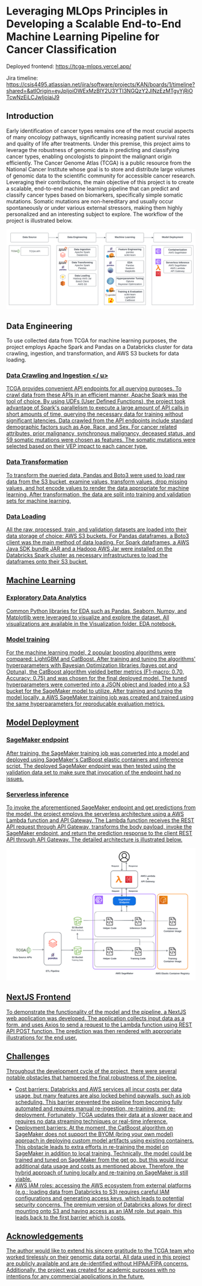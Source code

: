 # Leveraging MLOps Principles in Developing a Scalable End-to-End Machine Learning Pipeline for Cancer Classification

Deployed frontend: https://tcga-mlops.vercel.app/

Jira timeline: https://csis4495.atlassian.net/jira/software/projects/KAN/boards/1/timeline?shared=&atlOrigin=eyJpIjoiOWExMzBlY2U3YTI3NGQzY2JlNzEzMTgyYjRiOTcwNzEiLCJwIjoiaiJ9

## Introduction

Early identification of cancer types remains one of the most crucial aspects of many oncology pathways, significantly increasing patient survival rates and quality of life after treatments. Under this premise, this project aims to leverage the robustness of genomic data in predicting and classifying cancer types, enabling oncologists to pinpoint the malignant origin efficiently. The Cancer Genome Atlas (TCGA) is a public resource from the National Cancer Institute whose goal is to store and distribute large volumes of genomic data to the scientific community for accessible cancer research. Leveraging their contributions, the main objective of this project is to create a scalable, end-to-end machine learning pipeline that can predict and classify cancer types based on biomarkers, specifically simple somatic mutations. Somatic mutations are non-hereditary and usually occur spontaneously or under various external stressors, making them highly personalized and an interesting subject to explore. The workflow of the project is illustrated below.

![workflow](/img/MLOps_Workflow_FinalVer2.png "MLOps Workflow")

## Data Engineering

To use collected data from TCGA for machine learning purposes, the project employs Apache Spark and Pandas on a Databricks cluster for data crawling, ingestion, and transformation, and AWS S3 buckets for data loading.

### <u> Data Crawling and Ingestion </ u>

TCGA provides convenient API endpoints for all querying purposes. To crawl data from these APIs in an efficient manner, Apache Spark was the tool of choice. By using UDFs (User Defined Functions), the project took advantage of Spark's parallelism to execute a large amount of API calls in short amounts of time, querying the necessary data for training without significant latencies. Data crawled from the API endpoints include standard demographic factors such as Age, Race, and Sex. For cancer related attributes, prior malignancy, synchronous malignancy, deceased status, and 59 somatic mutations were chosen as features. The somatic mutations were selected based on their VEP impact to each cancer type.

### Data Transformation

To transform the queried data, Pandas and Boto3 were used to load raw data from the S3 bucket, examine values, transform values, drop missing values, and hot encode values to render the data appropriate for machine learning. After transformation, the data are split into training and validation sets for machine learning.

### Data Loading

All the raw, processed, train, and validation datasets are loaded into their data storage of choice: AWS S3 buckets. For Pandas dataframes, a Boto3 client was the main method of data loading. For Spark dataframes, a AWS Java SDK bundle JAR and a Hadoop AWS Jar were installed on the Databricks Spark cluster as necessary infrastructures to load the dataframes onto their S3 bucket.


## Machine Learning

### Exploratory Data Analytics

Common Python libraries for EDA such as Pandas, Seaborn, Numpy, and Matplotlib were leveraged to visualize and explore the dataset. All visualizations are available in the Visualization folder, EDA notebook.

### Model training

For the machine learning model, 2 popular boosting algorithms were compared: LightGBM and CatBoost. After training and tuning the algorithms' hyperparameters with Bayesian Optimization libraries (bayes opt and Optuna), the CatBoost algorithm yielded better metrics (F1-macro: 0.70, Accuracy: 0.75) and was chosen for the final deployed model. The tuned hyperparameters were converted into a JSON object and loaded into a S3 bucket for the SageMaker model to utilize. After training and tuning the model locally, a AWS SageMaker training job was created and trained using the same hyperparameters for reproducable evaluation metrics. 

## Model Deployment

### SageMaker endpoint

After training, the SageMaker training job was converted into a model and deployed using SageMaker's CatBoost elastic containers and inference script. The deployed SageMaker endpoint was then tested using the validation data set to make sure that invocation of the endpoint had no issues.

### Serverless inference

To invoke the aforementioned SageMaker endpoint and get predictions from the model, the project employs the serverless architecture using a AWS Lambda function and API Gateway. The Lambda function receives the REST API request through API Gateway, transforms the body payload, invoke the SageMaker endpoint, and return the prediction response to the client REST API through API Gateway. The detailed architecture is illustrated below.

![architecture](/img/MLOps_Architecture_FinalVer2.png "MLOps Architecture")

## NextJS Frontend

To demonstrate the functionality of the model and the pipeline, a NextJS web application was developed. The application collects input data as a form, and uses Axios to send a request to the Lambda function using REST API POST function. The prediction was then rendered with appropriate illustrations for the end user.

## Challenges

Throughout the development cycle of the project, there were several notable obstacles that hampered the final robustness of the pipeline.
- Cost barriers: Databricks and AWS services all incur costs per data usage, but many features are also locked behind paywalls, such as job scheduling. This barrier prevented the pipeline from becoming fully automated and requires manual re-ingestion, re-training, and re-deployment. Fortunately, TCGA updates their data at a slower pace and requires no data streaming techniques or real-time inference.
- Deployment barriers: At the moment, the CatBoost algorithm on SageMaker does not support the BYOM (bring your own model) approach in deploying custom model artifacts using existing containers. This obstacle leads to extra efforts in re-training the model on SageMaker in addition to local training. Technically, the model could be trained and tuned on SageMaker from the get go, but this would incur additional data usage and costs as mentioned above. Therefore, the hybrid approach of tuning locally and re-training on SageMaker is still viable.
- AWS IAM roles: accessing the AWS ecosystem from external platforms (e.g.: loading data from Databricks to S3) requires careful IAM configurations and generating access keys, which leads to potential security concerns. The premium version of Databricks allows for direct mounting onto S3 and having access as an IAM role, but again, this leads back to the first barrier which is costs.

## Acknowledgements

The author would like to extend his sincere gratitude to the TCGA team who worked tirelessly on their genomic data portal. All data used in this project are publicly available and are de-identified without HIPAA/FIPA concerns. Additionally, the project was created for academic purposes with no intentions for any commercial applications in the future.


